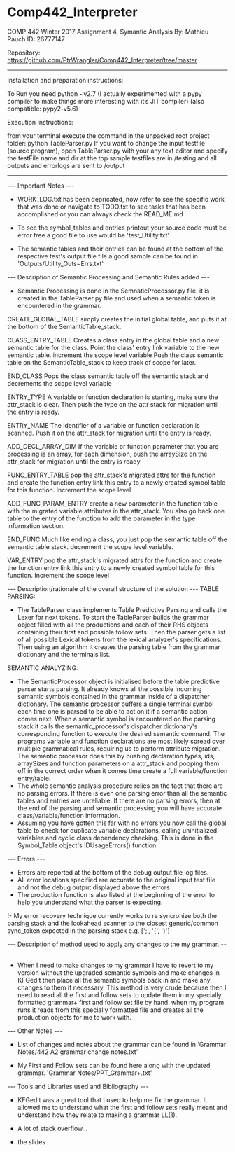 # Comp442_Interpreter

COMP 442 Winter 2017 Assignment 4, Symantic Analysis
By: Mathieu Rauch
ID: 26777147

Repository:
https://github.com/PtrWrangler/Comp442_Interpreter/tree/master

----------------------------------------------------------------------------

Installation and preparation instructions:

To Run you need python ~v2.7
(I actually experimented with a pypy compiler to make things more interesting with it’s JIT compiler)
    (also compatible: pypy2-v5.6)

Execution Instructions:

from your terminal execute the command in the unpacked root project folder:
    python TableParser.py
If you want to change the input testfile (source program),
    open TableParser.py with your any text editor and specify the testFile name and dir at the top
sample testfiles are in /testing and all outputs and errorlogs are sent to /output


----------------------------------------------------------------------------

--- Important Notes ---
- WORK_LOG.txt has been depricated, now refer to see the specific work that was done or navigate to TODO.txt
    to see tasks that has been accomplished or you can always check the READ_ME.md

- To see the symbol_tables and entries printout your source code must be error free
    a good file to use would be 'test_Utility.txt'
- The semantic tables and their entries can be found at the bottom of the respective test's output file file
    a good sample can be found in 'Outputs/Utility_Outs~Errs.txt'


--- Description of Semantic Processing and Semantic Rules added ---
- Semantic Processing is done in the SemnaticProcessor.py file. it is created in the TableParser.py file and used when a semantic token is encountered in the grammar.

CREATE_GLOBAL_TABLE
    simply creates the initial global table, and puts it at the bottom of the SemanticTable_stack.

CLASS_ENTRY_TABLE
    Creates a class entry in the global table and a new semantic table for the class.
    Point the class' entry link variable to the new semantic table.
    increment the scope level variable
    Push the class semantic table on the SemanticTable_stack to keep track of scope for later.

END_CLASS
    Pops the class semantic table off the semantic stack and
    decrements the scope level variable

ENTRY_TYPE
    A variable or function declaration is starting, make sure the attr_stack is clear.
    Then push the type on the attr stack for migration until the entry is ready.

ENTRY_NAME
    The identifier of a variable or function declaration is scanned.
    Push it on the attr_stack for migration until the entry is ready.

ADD_DECL_ARRAY_DIM
    If the variable or function parameter that you are processing is an array,
    for each dimension, push the arraySize on the attr_stack for migration until the entry is ready

FUNC_ENTRY_TABLE
    pop the attr_stack's migrated attrs for the function and create the function entry
    link this entry to a newly created symbol table for this function.
    Increment the scope level

ADD_FUNC_PARAM_ENTRY
    create a new parameter in the function table with the migrated variable attributes in the attr_stack.
    You also go back one table to the entry of the function to add the parameter in the type information section.

END_FUNC
    Much like ending a class, you just pop the semantic table off the semantic table stack.
    decrement the scope level variable.

VAR_ENTRY
    pop the attr_stack's migrated attrs for the function and create the function entry
    link this entry to a newly created symbol table for this function.
    Increment the scope level


--- Description/rationale of the overall structure of the solution ---
TABLE PARSING:
- The TableParser class implements Table Predictive Parsing and calls the Lexer for next tokens. To start the TableParser builds the grammar object filled with all the productions and each of their RHS objects containing their first and possible follow sets. Then the parser gets a list of all possible Lexical tokens from the lexical analyzer's specifications. Then using an algorithm it creates the parsing table from the grammar dictionary and the terminals list.

SEMANTIC ANALYZING:
- The SemanticProcessor object is initialised before the table predictive parser starts parsing. It already knows all the possible incoming semantic symbols contained in the grammar inside of a dispatcher dictionary. The semantic processor buffers a single terminal symbol each time one is parsed to be able to act on it if a semantic action comes next. When a semantic symbol is encountered on the parsing stack it calls the semantic_processor's dispatcher dictionary's corresponding function to execute the desired semantic command. The programs variable and function declarations are most likely spread over multiple grammatical rules, requiring us to perform attribute migration. The semantic processor does this by pushing declaration types, ids, arraySizes and function parameters on a attr_stack and popping them off in the correct order when it comes time create a full variable/function entry/table.
- The whole semantic analysis procedure relies on the fact that there are no parsing errors. If there is even one parsing error than all the semantic tables and entries are unreliable. If there are no parsing errors, then at the end of the parsing and semantic processing you will have accurate class/variable/function information.
- Assuming you have gotten this far with no errors you now call the global table to check for duplicate variable declarations, calling uninitialized variables and cyclic class dependency checking. This is done in the Symbol_Table object's IDUsageErrors() function.


--- Errors ---
- Errors are reported at the bottom of the debug output file log files.
- All error locations specified are accurate to the original input test file and not the debug output displayed above the errors
- The production function is also listed at the beginning of the error to help you understand what the parser is expecting.

!- My error recovery technique currently works to re syncronize both the parsing stack and the lookahead scanner to the closest generic/common sync_token expected in the parsing stack e.g. [';', '{', '}']


--- Description of method used to apply any changes to the my grammar. ---
- When I need to make changes to my grammar I have to revert to my version without the upgraded semantic symbols and make changes in KFGedit then place all the semantic symbols back in and make any changes to them if necessary. This method is very crude because then I need to read all the first and follow sets to update them in my specially formatted grammar+ first and follow set file by hand. when my program runs it reads from this specially formatted file and creates all the production objects for me to work with.


--- Other Notes ---
- List of changes and notes about the grammar can be found in
    'Grammar Notes/442 A2 grammar change notes.txt'

- My First and Follow sets can be found here along with the updated grammar.
    'Grammar Notes/PPT_Grammar+.txt'



--- Tools and Libraries used and Bibliography ---
- KFGedit was a great tool that I used to help me fix the grammar.
    It allowed me to understand what the first and follow sets really meant and understand how they relate to making a grammar LL(1).

- A lot of stack overflow...
- the slides
